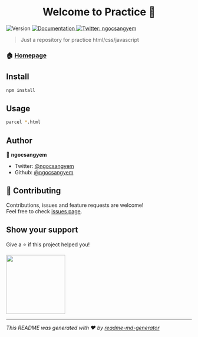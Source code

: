 <h1 align="center">Welcome to Practice 👋</h1>
<p>
  <img alt="Version" src="https://img.shields.io/badge/version-1.0.0-blue.svg?cacheSeconds=2592000" />
  <a href="https://github.com/ngocsangyem/Practice-HTML-CSS-Javascript#readme">
    <img alt="Documentation" src="https://img.shields.io/badge/documentation-yes-brightgreen.svg" target="_blank" />
  </a>
  <a href="https://twitter.com/ngocsangyem">
    <img alt="Twitter: ngocsangyem" src="https://img.shields.io/twitter/follow/ngocsangyem.svg?style=social" target="_blank" />
  </a>
</p>

> Just a repository for practice html/css/javascript

### 🏠 [Homepage](https://github.com/ngocsangyem/Practice-HTML-CSS-Javascript.git)

## Install

```sh
npm install
```

## Usage

```sh
parcel *.html
```

## Author

👤 **ngocsangyem**

-   Twitter: [@ngocsangyem](https://twitter.com/ngocsangyem)
-   Github: [@ngocsangyem](https://github.com/ngocsangyem)

## 🤝 Contributing

Contributions, issues and feature requests are welcome!<br />Feel free to check [issues page](https://github.com/ngocsangyem/Practice-HTML-CSS-Javascript/issues).

## Show your support

Give a ⭐️ if this project helped you!

<a href="https://www.patreon.com/ngocsangyem">
  <img src="https://c5.patreon.com/external/logo/become_a_patron_button@2x.png" width="160">
</a>

---

_This README was generated with ❤️ by [readme-md-generator](https://github.com/kefranabg/readme-md-generator)_
